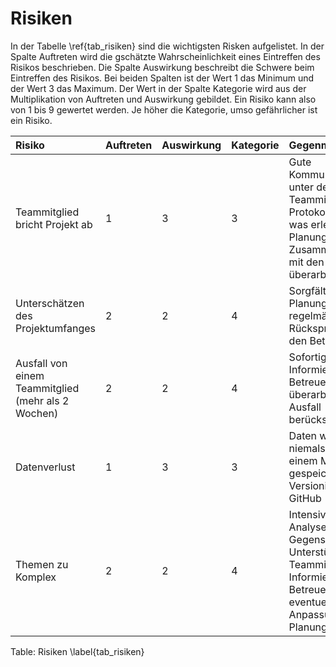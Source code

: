 # Risiken

In der Tabelle \ref{tab_risiken} sind die wichtigsten Risken aufgelistet. In der Spalte Auftreten wird die gschätzte Wahrscheinlichkeit eines Eintreffen des Risikos beschrieben. Die Spalte Auswirkung beschreibt die Schwere beim Eintreffen des Risikos. Bei beiden Spalten ist der Wert 1 das Minimum und der Wert 3 das Maximum. 
Der Wert in der Spalte Kategorie wird aus der Multiplikation von Auftreten und Auswirkung gebildet. Ein Risiko kann also von 1 bis 9 gewertet werden. Je höher die Kategorie, umso gefährlicher ist ein Risiko.

|  Risiko | Auftreten  | Auswirkung  | Kategorie  |  Gegenmassnahme |
|:------------------|-------|--------|-------|:--------------------------------------|
| Teammitglied bricht Projekt ab  |  1 | 3  |  3 | Gute Kommunikation unter den Teammitgliedern. Protokollieren, wer was erledigt hat. Planung in Zusammenarbeit mit den Betreuern überarbeiten   |
| Unterschätzen des Projektumfanges  | 2  | 2  |  4 | Sorgfältige Planung und regelmässig Rücksprache mit den Betreuern  |
| Ausfall von einem Teammitglied (mehr als 2 Wochen)  | 2  | 2  |  4 | Sofortiges Informieren von Betreuern. Planung überarbeiten und Ausfall berücksichtigen |
|Datenverlust|1|3|3| Daten werden niemals nur auf einem Medium gespeichert. Versionierung mit GitHub|
|Themen zu Komplex|2|2|4|Intensivierung der Analysephasen. Gegenseitige Unterstützung der Teammitglieder. Informieren der Betreuer und eventuelle Anpassung der Planung|

Table: Risiken \label{tab_risiken}
